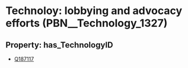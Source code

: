 # Technoloy: __lobbying and advocacy efforts__ (PBN__Technology_1327)

## Property: has_TechnologyID

* [Q187117](Q187117)

